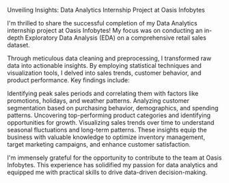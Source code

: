 Unveiling Insights: Data Analytics Internship Project at Oasis Infobytes

I'm thrilled to share the successful completion of my Data Analytics internship project at Oasis Infobytes! My focus was on conducting an in-depth Exploratory Data Analysis (EDA) on a comprehensive retail sales dataset.

Through meticulous data cleaning and preprocessing, I transformed raw data into actionable insights. By employing statistical techniques and visualization tools, I delved into sales trends, customer behavior, and product performance. Key findings include:

Identifying peak sales periods and correlating them with factors like promotions, holidays, and weather patterns.
Analyzing customer segmentation based on purchasing behavior, demographics, and spending patterns.
Uncovering top-performing product categories and identifying opportunities for growth.
Visualizing sales trends over time to understand seasonal fluctuations and long-term patterns.
These insights equip the business with valuable knowledge to optimize inventory management, target marketing campaigns, and enhance customer satisfaction.

I'm immensely grateful for the opportunity to contribute to the team at Oasis Infobytes. This experience has solidified my passion for data analytics and equipped me with practical skills to drive data-driven decision-making.
